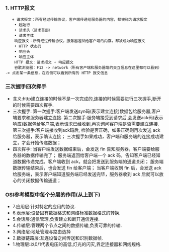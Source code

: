  ###  1. HTTP报文
       + 请求报文：所有经过传输协议，客户端传递给服务器的内容，都被称为请求报文
        • 起始行
        • 请求头（请求首部）
        • 请求主体
        响应报文：所有经过传输协议，服务器返回给客户端的内存，都被成为响应报文
        • HTTP 状态码
        • 响应头
        • 响应主体
        HTTP 报文：请求报文 + 响应报文
        谷歌浏览器：F12 -> network（所有客户端和服务器端的交互信息在这里都可以看到） -> 点击某一条信息，在右侧可以看到所有的 HTTP 报文信息
### 三次握手四次挥手
+ 含义:http建立连接的时候不是一次完成的,连接的时候需要进行三次握手,断开的时候需要四次挥手.
+ 三次握手:
          第一次握手:客户端发送syn码(表示建立连接)数据包给服务器,客户端要求和服务器建立连接.
          第二次握手:服务端接受到请求后,会发送ack码(表示响应)数据包给客户端,表示请求已经收到,再次询问客户端是否需要建立连接.
          第三次握手:客户端接收到ack码后, 检验是否正确，如果正确则再次发送 ack 给服务器，表示确认连接；
          三次握手如果成功，客户端和服务端的连接成功建立，才会开始传递数据；
+ 四次挥手:
          当客户端发送数据结束后，会发送 fin 告知服务器，客户端要给服务器的数据传输完了；
          服务端返回给客户端一个 ack 码，告知客户端已经知道数据传递完成。客户端收到 ack，就会把发送到服务端的通道关闭；
          服务端数据传输结束后，也会发送 fin 给客户端；
          当客户端收到 fin 后，会发送 ack 给服务端，表示客户端知道服务端已经发送完毕，服务器收到 ack 后就可以放心的关闭数据传输通道；

### OSI参考模型中每个分层的作用(从上到下)
+ 7.应用层:针对特定的应用的协议.
+ 6.表示层:设备固有数据格式和网络标准数据格式的转换.
+ 5.会话层:通信管理,负责建立和断开通信连接.
+ 4.传输层:管理两个节点之间的数据传输,负责可靠的传输.
+ 3.网络层:地址管理与路由选择
+ 2.数据链路层:互连设备之间传送和识别数据帧.
+ 1.物理层:以0/1代表电压的高低,灯光的闪灭,界定连接器和网线规格.